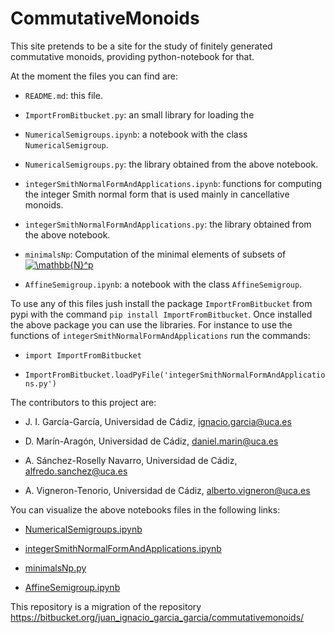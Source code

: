 # CommutativeMonoids
This site pretends to be a site for the study of finitely generated commutative monoids, providing python-notebook for that.

At the moment the files you can find are:

* `README.md`: this file.

* `ImportFromBitbucket.py`: an small library for loading the  

* `NumericalSemigroups.ipynb`: a notebook with the class `NumericalSemigroup`.

* `NumericalSemigroups.py`: the library obtained from the above notebook.

* `integerSmithNormalFormAndApplications.ipynb`: functions for computing the integer Smith normal form that is used mainly in cancellative monoids.

* `integerSmithNormalFormAndApplications.py`: the library obtained from the above notebook.

* `minimalsNp`: Computation of the minimal elements of subsets of <a href="https://www.codecogs.com/eqnedit.php?latex=\mathbb{N}^p" target="_blank"><img src="https://latex.codecogs.com/gif.latex?\mathbb{N}^p" title="\mathbb{N}^p" /></a>

* `AffineSemigroup.ipynb`: a notebook with the class `AffineSemigroup`.

To use any of this files jush install the package `ImportFromBitbucket` from pypi with the command `pip install ImportFromBitbucket`.
Once installed the above package you can use the libraries. For instance to use the functions of `integerSmithNormalFormAndApplications`
run the commands:

* `import ImportFromBitbucket`

* `ImportFromBitbucket.loadPyFile('integerSmithNormalFormAndApplications.py')`

The contributors to this project are:

* J. I. García-García, Universidad de Cádiz, ignacio.garcia@uca.es

* D. Marín-Aragón, Universidad de Cádiz, daniel.marin@uca.es

* A. Sánchez-Roselly Navarro, Universidad de Cádiz, alfredo.sanchez@uca.es

* A. Vigneron-Tenorio, Universidad de Cádiz, alberto.vigneron@uca.es

You can visualize the above notebooks files in the following links:

* <a href='http://nbviewer.jupyter.org/urls/bitbucket.org/juan_ignacio_garcia_garcia/commutativemonoids/raw/master/NumericalSemigroups.ipynb?flush_cache=true' target='_blank'>NumericalSemigroups.ipynb</a>

* <a href='http://nbviewer.jupyter.org/urls/bitbucket.org/juan_ignacio_garcia_garcia/commutativemonoids/raw/master/integerSmithNormalFormAndApplications.ipynb?flush_cache=true' target='_blank'>integerSmithNormalFormAndApplications.ipynb</a>

* <a href='http://nbviewer.jupyter.org/urls/bitbucket.org/juan_ignacio_garcia_garcia/commutativemonoids/raw/master/minimalsNp.ipynb?flush_cache=true' target='_blank'>minimalsNp.py</a>

* <a href='http://nbviewer.jupyter.org/urls/bitbucket.org/juan_ignacio_garcia_garcia/commutativemonoids/raw/master/AffineSemigroup.ipynb?flush_cache=true' target='_blank'>AffineSemigroup.ipynb</a>

This repository is a migration of the repository https://bitbucket.org/juan_ignacio_garcia_garcia/commutativemonoids/

